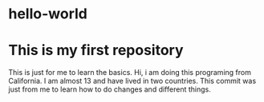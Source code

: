 # hello-world
# This is my first repository
This is just for me to learn the basics.
Hi, i am doing this programing from California. I am almost 13 and have lived in two countries. 
This commit was just from me to learn how to do changes and different things.
